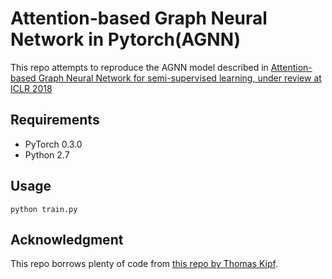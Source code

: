 # Attention-based Graph Neural Network in Pytorch(AGNN)

This repo attempts to reproduce the AGNN model described in [Attention-based Graph Neural Network for semi-supervised learning, under review at ICLR 2018](https://openreview.net/pdf?id=rJg4YGWRb)

## Requirements

* PyTorch 0.3.0
* Python 2.7

## Usage
```python train.py```

## Acknowledgment
This repo borrows plenty of code from [this repo by Thomas Kipf](https://github.com/tkipf/pygcn).
